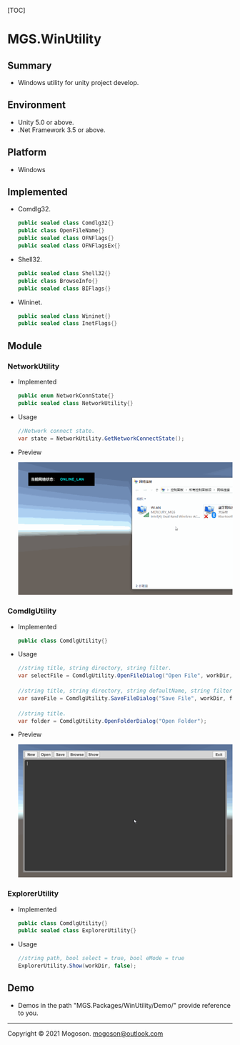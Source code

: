 [TOC]

# MGS.WinUtility

## Summary

- Windows utility for unity project develop.

## Environment

- Unity 5.0 or above.
- .Net Framework 3.5 or above.

## Platform

- Windows

## Implemented

- Comdlg32.

  ```C#
  public sealed class Comdlg32{}
  public class OpenFileName{}
  public sealed class OFNFlags{}
  public sealed class OFNFlagsEx{}
  ```

- Shell32.

  ```C#
  public sealed class Shell32{}
  public class BrowseInfo{}
  public sealed class BIFlags{}
  ```

- Wininet.

  ```C#
  public sealed class Wininet{}
  public sealed class InetFlags{}
  ```


## Module

### NetworkUtility

- Implemented

  ```C#
  public enum NetworkConnState{}
  public sealed class NetworkUtility{}
  ```

- Usage

  ```C#
  //Network connect state.
  var state = NetworkUtility.GetNetworkConnectState();
  ```

- Preview

  ![Network Utility](./Attachment/images/NetworkUtility.gif)

### ComdlgUtility

- Implemented

  ```C#
  public class ComdlgUtility{}
  ```

- Usage

  ```C#
  //string title, string directory, string filter.
  var selectFile = ComdlgUtility.OpenFileDialog("Open File", workDir, "Text(*.txt)\0*.txt");
  
  //string title, string directory, string defaultName, string filter.
  var saveFile = ComdlgUtility.SaveFileDialog("Save File", workDir, fileName, "Text(*.txt)\0*.txt");
  
  //string title.
  var folder = ComdlgUtility.OpenFolderDialog("Open Folder");
  ```

- Preview

  ![Comdlg Utility](./Attachment/images/ComdlgUtility.gif)

### ExplorerUtility

- Implemented

  ```C#
  public class ComdlgUtility{}
  public sealed class ExplorerUtility{}
  ```

- Usage

  ```C#
  //string path, bool select = true, bool eMode = true
  ExplorerUtility.Show(workDir, false);
  ```

## Demo

- Demos in the path "MGS.Packages/WinUtility/Demo/" provide reference to you.

------

Copyright © 2021 Mogoson.	mogoson@outlook.com
